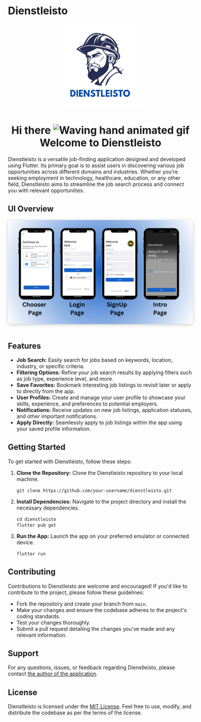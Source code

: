 # Dienstleisto

<p align="center">
    <a herf="">
    <img src="/assets/ReadMe//fotor-20240312235655.png"   width="230px" height="230px">
    </a>
  <br>
</p>

<h1 align="center">
    Hi there
    <img src="https://raw.githubusercontent.com/nixin72/nixin72/master/wave.gif" 
         alt="Waving hand animated gif"
         height="35"
         width="35" />
     Welcome to Dienstleisto
</h1>

Dienstleisto is a versatile job-finding application designed and developed using Flutter. Its primary goal is to assist users in discovering various job opportunities across different domains and industries. Whether you're seeking employment in technology, healthcare, education, or any other field, Dienstleisto aims to streamline the job search process and connect you with relevant opportunities.

## UI Overview

<div style="display: flex; justify-content: center;">
  <div style="justify-content: center; align-items: center; border-radius: 10px; overflow: hidden; box-shadow: 0 2px 10px rgba(0, 0, 0, 0.2);">
    <img src="/assets/ReadMe/Dienstleisto Intro Screen.png" alt="Future Insight Preview" style="display: block; max-width: 100%; height: auto; border-radius: 10px;">
  </div>
</div>
<br>

## Features

- **Job Search:** Easily search for jobs based on keywords, location, industry, or specific criteria.
- **Filtering Options:** Refine your job search results by applying filters such as job type, experience level, and more.
- **Save Favorites:** Bookmark interesting job listings to revisit later or apply to directly from the app.
- **User Profiles:** Create and manage your user profile to showcase your skills, experience, and preferences to potential employers.
- **Notifications:** Receive updates on new job listings, application statuses, and other important notifications.
- **Apply Directly:** Seamlessly apply to job listings within the app using your saved profile information.

## Getting Started

To get started with Dienstleisto, follow these steps:

1. **Clone the Repository:** Clone the Dienstleisto repository to your local machine.

   ```
   git clone https://github.com/your-username/dienstleisto.git
   ```

2. **Install Dependencies:** Navigate to the project directory and install the necessary dependencies.

   ```
   cd dienstleisto
   flutter pub get
   ```

3. **Run the App:** Launch the app on your preferred emulator or connected device.

   ```
   flutter run
   ```

## Contributing

Contributions to Dienstleisto are welcome and encouraged! If you'd like to contribute to the project, please follow these guidelines:

- Fork the repository and create your branch from `main`.
- Make your changes and ensure the codebase adheres to the project's coding standards.
- Test your changes thoroughly.
- Submit a pull request detailing the changes you've made and any relevant information.

## Support

For any questions, issues, or feedback regarding Dienstleisto, please contact [the author of the application](mailto:99marafay@gmail.com).

## License

Dienstleisto is licensed under the [MIT License](LICENSE). Feel free to use, modify, and distribute the codebase as per the terms of the license.

